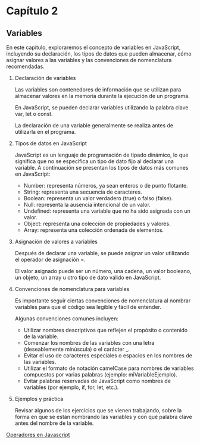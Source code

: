 # Capítulo 2

## Variables

En este capítulo, exploraremos el concepto de variables en JavaScript, incluyendo su declaración, los tipos de datos que pueden almacenar, cómo asignar valores a las variables y las convenciones de nomenclatura recomendadas.

1. Declaración de variables

    Las variables son contenedores de información que se utilizan para almacenar valores en la memoria durante la ejecución de un programa.

    En JavaScript, se pueden declarar variables utilizando la palabra clave var, let o const.

    La declaración de una variable generalmente se realiza antes de utilizarla en el programa.

2. Tipos de datos en JavaScript

    JavaScript es un lenguaje de programación de tipado dinámico, lo que significa que no se especifica un tipo de dato fijo al declarar una variable. A continuación se presentan los tipos de datos más comunes en JavaScript:

    - Number: representa números, ya sean enteros o de punto flotante.
    - String: representa una secuencia de caracteres.
    - Boolean: representa un valor verdadero (true) o falso (false).
    - Null: representa la ausencia intencional de un valor.
    - Undefined: representa una variable que no ha sido asignada con un valor.
    - Object: representa una colección de propiedades y valores.
    - Array: representa una colección ordenada de elementos.

3. Asignación de valores a variables

    Después de declarar una variable, se puede asignar un valor utilizando el operador de asignación =.

    El valor asignado puede ser un número, una cadena, un valor booleano, un objeto, un array u otro tipo de dato válido en JavaScript.
4. Convenciones de nomenclatura para variables

    Es importante seguir ciertas convenciones de nomenclatura al nombrar variables para que el código sea legible y fácil de entender.

    Algunas convenciones comunes incluyen:

    - Utilizar nombres descriptivos que reflejen el propósito o contenido de la variable.
    - Comenzar los nombres de las variables con una letra (deseablemente minúscula) o el carácter _.
    - Evitar el uso de caracteres especiales o espacios en los nombres de las variables.
    - Utilizar el formato de notación camelCase para nombres de variables compuestos por varias palabras (ejemplo: miVariableEjemplo).
    - Evitar palabras reservadas de JavaScript como nombres de variables (por ejemplo, if, for, let, etc.).

5. Ejemplos y práctica

    Revisar algunos de los ejercicios que se vienen trabajando, sobre la forma en que se están nombrando las variables y con qué palabra clave antes del nombre de la variable.


[Operadores en Javascript](./2-operadores.md)
